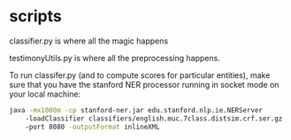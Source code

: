 # scripts

classifier.py is where all the magic happens

testimonyUtils.py is where all the preprocessing happens.

To run classifer.py (and to compute scores for particular entities),
make sure that you have the stanford NER processor running in socket
mode on your local machine: 

``` bash
java -mx1000m -cp stanford-ner.jar edu.stanford.nlp.ie.NERServer 
    -loadClassifier classifiers/english.muc.7class.distsim.crf.ser.gz 
    -port 8080 -outputFormat inlineXML
```
